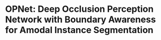 # OPNet: Deep Occlusion Perception Network with Boundary Awareness for Amodal Instance Segmentation
